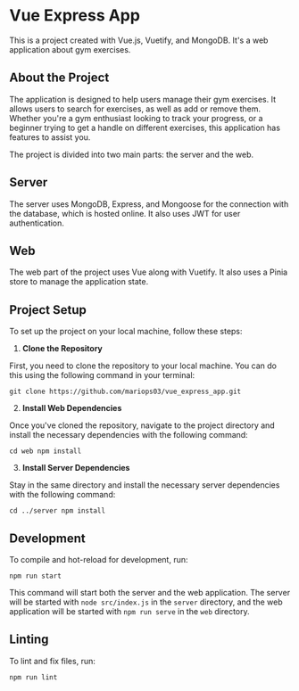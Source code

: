 # Vue Express App

This is a project created with Vue.js, Vuetify, and MongoDB. It's a web application about gym exercises.

## About the Project

The application is designed to help users manage their gym exercises. It allows users to search for exercises, as well as add or remove them. Whether you're a gym enthusiast looking to track your progress, or a beginner trying to get a handle on different exercises, this application has features to assist you.

The project is divided into two main parts: the server and the web.

## Server

The server uses MongoDB, Express, and Mongoose for the connection with the database, which is hosted online. It also uses JWT for user authentication.

## Web

The web part of the project uses Vue along with Vuetify. It also uses a Pinia store to manage the application state.

## Project Setup

To set up the project on your local machine, follow these steps:

1. **Clone the Repository**

First, you need to clone the repository to your local machine. You can do this using the following command in your terminal:

```
git clone https://github.com/mariops03/vue_express_app.git
```

2. **Install Web Dependencies**

Once you've cloned the repository, navigate to the project directory and install the necessary dependencies with the following command:

```
cd web npm install
```

3. **Install Server Dependencies**

Stay in the same directory and install the necessary server dependencies with the following command:

```
cd ../server npm install
```

## Development

To compile and hot-reload for development, run:
```
npm run start
```

This command will start both the server and the web application. The server will be started with `node src/index.js` in the `server` directory, and the web application will be started with `npm run serve` in the `web` directory.


## Linting

To lint and fix files, run:
```
npm run lint
```
